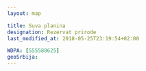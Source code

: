 ```yaml
---
layout: map

title: Suva planina
designation: Rezervat prirode
last_modified_at: 2018-05-25T23:19:54+02:00

WDPA: [555588625]
geoSrbija:
---
```

